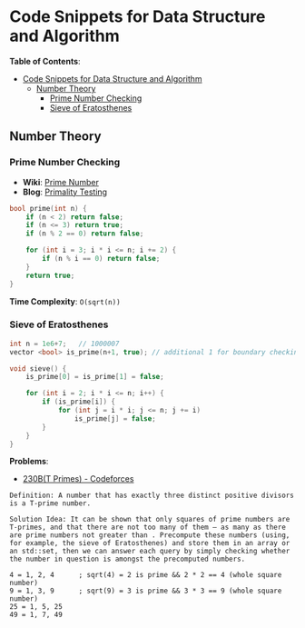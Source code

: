 # Code Snippets for Data Structure and Algorithm

**Table of Contents**:

- [Code Snippets for Data Structure and Algorithm](#code-snippets-for-data-structure-and-algorithm)
  - [Number Theory](#number-theory)
    - [Prime Number Checking](#prime-number-checking)
    - [Sieve of Eratosthenes](#sieve-of-eratosthenes)



## Number Theory

### Prime Number Checking

- **Wiki**: [Prime Number](https://en.wikipedia.org/wiki/Prime_number)
- **Blog**: [Primality Testing](https://www.rookieslab.com/posts/fastest-way-to-check-if-a-number-is-prime-or-not)

```c++
bool prime(int n) {
    if (n < 2) return false;
    if (n <= 3) return true;
    if (n % 2 == 0) return false;

    for (int i = 3; i * i <= n; i += 2) {
        if (n % i == 0) return false;
    }
    return true;
}
```

**Time Complexity**: `O(sqrt(n))`

### Sieve of Eratosthenes

```c++
int n = 1e6+7;   // 1000007
vector <bool> is_prime(n+1, true); // additional 1 for boundary checking.

void sieve() {
    is_prime[0] = is_prime[1] = false;

    for (int i = 2; i * i <= n; i++) {
        if (is_prime[i]) {
            for (int j = i * i; j <= n; j += i) 
                is_prime[j] = false;
        }
    }
}
```

**Problems**:

- [230B(T Primes) - Codeforces](https://codeforces.com/problemset/problem/230/B)

```
Definition: A number that has exactly three distinct positive divisors is a T-prime number.

Solution Idea: It can be shown that only squares of prime numbers are T-primes, and that there are not too many of them — as many as there are prime numbers not greater than . Precompute these numbers (using, for example, the sieve of Eratosthenes) and store them in an array or an std::set, then we can answer each query by simply checking whether the number in question is amongst the precomputed numbers.

4 = 1, 2, 4      ; sqrt(4) = 2 is prime && 2 * 2 == 4 (whole square number)
9 = 1, 3, 9      ; sqrt(9) = 3 is prime && 3 * 3 == 9 (whole square number)
25 = 1, 5, 25
49 = 1, 7, 49 
```
